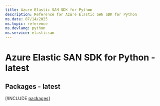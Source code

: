 ```yaml
---
title: Azure Elastic SAN SDK for Python
description: Reference for Azure Elastic SAN SDK for Python
ms.date: 07/14/2025
ms.topic: reference
ms.devlang: python
ms.service: elasticsan
---
```

# Azure Elastic SAN SDK for Python - latest
## Packages - latest
[!INCLUDE [packages](elastic-san-index.md)]